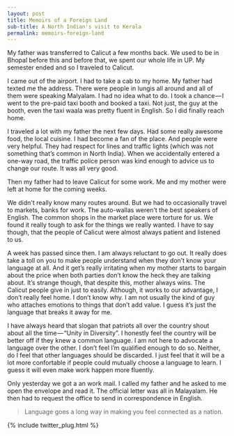 ```yaml
---
layout: post
title: Memoirs of a Foreign Land
sub-title: A North Indian's visit to Kerala
permalink: memoirs-foreign-land
---
```


My father was transferred to Calicut a few months back. We used to be in Bhopal before this and before that, we spent our whole life in UP. My semester ended and so I traveled to Calicut.

I came out of the airport. I had to take a cab to my home. My father had texted me the address. There were people in lungis all around and all of them were speaking Malyalam. I had no idea what to do. I took a chance — I went to the pre-paid taxi booth and booked a taxi. Not just, the guy at the booth, even the taxi waala was pretty fluent in English. So I did finally reach home.

<!--break-->

I traveled a lot with my father the next few days. Had some really awesome food, the local cuisine. I had become a fan of the place. And people were very helpful. They had respect for lines and traffic lights (which was not something that’s common in North India). When we accidentally entered a one-way road, the traffic police person was kind enough to advice us to change our route. It was all very good.

Then my father had to leave Calicut for some work. Me and my mother were left at home for the coming weeks.

We didn't really know many routes around. But we had to occasionally travel to markets, banks for work. The auto-wallas weren't the best speakers of English. The common shops in the market place were torture for us. We found it really tough to ask for the things we really wanted. I have to say though, that the people of Calicut were almost always patient and listened to us.

A week has passed since then. I am always reluctant to go out. It really does take a toll on you to make people understand when they don’t know your language at all. And it get’s really irritating when my mother starts to bargain about the price when both parties don’t know the heck they are talking about. It’s strange though, that despite this, mother always wins. The Calicut people give in just to easily. Although, it works to our advantage, I don’t really feel home. I don’t know why. I am not usually the kind of guy who attaches emotions to things that don’t add value. I guess it’s just the language that breaks it away for me.

I have always heard that slogan that patriots all over the country shout about all the time — “Unity in Diversity”. I honestly feel the country will be better off if they knew a common language. I am not here to advocate a language over the other. I don’t feel I’m qualified enough to do so. Neither, do I feel that other languages should be discarded. I just feel that it will be a lot more confortable if people could mutually choose a language to learn. I guess it will even make work happen more fluently.

Only yesterday we got a an work mail. I called my father and he asked to me open the envelope and read it. The official letter was all in Malayalam. He then had to request the office to send in correspondence in English.

>Language goes a long way in making you feel connected as a nation.

{% include twitter_plug.html %}
